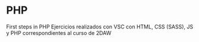 # PHP
First steps in PHP
Ejercicios realizados con VSC con HTML, CSS (SASS), JS y PHP correspondientes al curso de 2DAW
